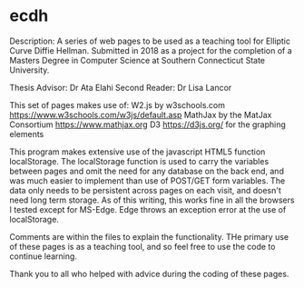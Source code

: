 # ecdh

Description: A series of web pages to be used as a teaching tool for Elliptic Curve Diffie Hellman. Submitted in 2018 as a project for the completion of a Masters Degree in Computer Science at Southern Connecticut State University. 

Thesis Advisor: Dr Ata Elahi 
Second Reader: Dr Lisa Lancor

This set of pages makes use of:
W2.js by w3schools.com  https://www.w3schools.com/w3js/default.asp
MathJax by the MatJax Consortium https://www.mathjax.org
D3  https://d3js.org/  for the graphing elements

This program makes extensive use of the javascript HTML5 function localStorage. The localStorage function is used to carry the variables between pages and omit the need for any database on the back end, and was much easier to implement than use of POST/GET form variables. The data only needs to be persistent across pages on each visit, and doesn't need long term storage. As of this writing, this works fine in all the browsers I tested except for MS-Edge. Edge throws an exception error at the use of localStorage.

Comments are within the files to explain the functionality. THe primary use of these pages is as a teaching tool, and so feel free to use the code to continue learning.

Thank you to all who helped with advice during the coding of these pages.
